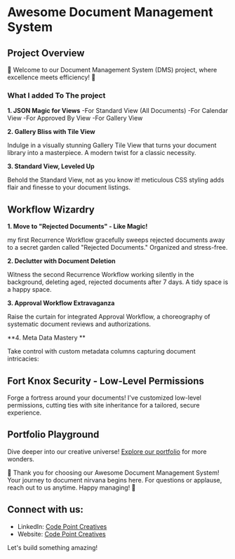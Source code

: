 # Awesome Document Management System

## Project Overview

🚀 Welcome to our Document Management System (DMS) project, where excellence meets efficiency! 🚀

### What I added To The project 

**1. JSON Magic for Views**
-For Standard View (All Documents)
-For Calendar View 
-For Approved By View
-For Gallery View

**2. Gallery Bliss with Tile View**

Indulge in a visually stunning Gallery Tile View that turns your document library into a masterpiece. A modern twist for a classic necessity.

**3. Standard View, Leveled Up**

Behold the Standard View, not as you know it!  meticulous CSS styling adds flair and finesse to your document listings.

## Workflow Wizardry

**1. Move to "Rejected Documents" - Like Magic!**

my first Recurrence Workflow gracefully sweeps rejected documents away to a secret garden called "Rejected Documents." Organized and stress-free.

**2. Declutter with Document Deletion**

Witness the second Recurrence Workflow working silently in the background, deleting aged, rejected documents after 7 days. A tidy space is a happy space.

**3. Approval Workflow Extravaganza**

Raise the curtain for  integrated Approval Workflow, a choreography of systematic document reviews and authorizations.

**4. Meta Data Mastery **

Take control with custom metadata columns capturing document intricacies:

## Fort Knox Security - Low-Level Permissions

Forge a fortress around your documents! I've customized low-level permissions, cutting ties with site inheritance for a tailored, secure experience.

## Portfolio Playground

Dive deeper into our creative universe! [Explore our portfolio](link_to_portfolio) for more wonders.

🎉 Thank you for choosing our Awesome Document Management System! Your journey to document nirvana begins here. For questions or applause, reach out to us anytime. Happy managing! 🎉

## Connect with us:

- LinkedIn: [Code Point Creatives](https://www.linkedin.com/company/codepoint-creatives/mycompany/)
- Website: [Code Point Creatives](https://codepointcreatives.com/)

Let's build something amazing!



